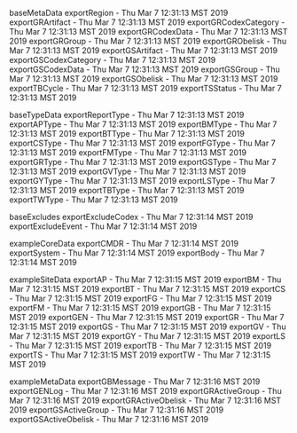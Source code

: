 

baseMetaData
exportRegion - Thu Mar  7 12:31:13 MST 2019
exportGRArtifact - Thu Mar  7 12:31:13 MST 2019
exportGRCodexCategory - Thu Mar  7 12:31:13 MST 2019
exportGRCodexData - Thu Mar  7 12:31:13 MST 2019
exportGRGroup - Thu Mar  7 12:31:13 MST 2019
exportGRObelisk - Thu Mar  7 12:31:13 MST 2019
exportGSArtifact - Thu Mar  7 12:31:13 MST 2019
exportGSCodexCategory - Thu Mar  7 12:31:13 MST 2019
exportGSCodexData - Thu Mar  7 12:31:13 MST 2019
exportGSGroup - Thu Mar  7 12:31:13 MST 2019
exportGSObelisk - Thu Mar  7 12:31:13 MST 2019
exportTBCycle - Thu Mar  7 12:31:13 MST 2019
exportTSStatus - Thu Mar  7 12:31:13 MST 2019

baseTypeData
exportReportType - Thu Mar  7 12:31:13 MST 2019
exportAPType - Thu Mar  7 12:31:13 MST 2019
exportBMType - Thu Mar  7 12:31:13 MST 2019
exportBTType - Thu Mar  7 12:31:13 MST 2019
exportCSType - Thu Mar  7 12:31:13 MST 2019
exportFGType - Thu Mar  7 12:31:13 MST 2019
exportFMType - Thu Mar  7 12:31:13 MST 2019
exportGRType - Thu Mar  7 12:31:13 MST 2019
exportGSType - Thu Mar  7 12:31:13 MST 2019
exportGVType - Thu Mar  7 12:31:13 MST 2019
exportGYType - Thu Mar  7 12:31:13 MST 2019
exportLSType - Thu Mar  7 12:31:13 MST 2019
exportTBType - Thu Mar  7 12:31:13 MST 2019
exportTWType - Thu Mar  7 12:31:13 MST 2019

baseExcludes
exportExcludeCodex - Thu Mar  7 12:31:14 MST 2019
exportExcludeEvent - Thu Mar  7 12:31:14 MST 2019

exampleCoreData
exportCMDR - Thu Mar  7 12:31:14 MST 2019
exportSystem - Thu Mar  7 12:31:14 MST 2019
exportBody - Thu Mar  7 12:31:14 MST 2019

exampleSiteData
exportAP - Thu Mar  7 12:31:15 MST 2019
exportBM - Thu Mar  7 12:31:15 MST 2019
exportBT - Thu Mar  7 12:31:15 MST 2019
exportCS - Thu Mar  7 12:31:15 MST 2019
exportFG - Thu Mar  7 12:31:15 MST 2019
exportFM - Thu Mar  7 12:31:15 MST 2019
exportGB - Thu Mar  7 12:31:15 MST 2019
exportGEN - Thu Mar  7 12:31:15 MST 2019
exportGR - Thu Mar  7 12:31:15 MST 2019
exportGS - Thu Mar  7 12:31:15 MST 2019
exportGV - Thu Mar  7 12:31:15 MST 2019
exportGY - Thu Mar  7 12:31:15 MST 2019
exportLS - Thu Mar  7 12:31:15 MST 2019
exportTB - Thu Mar  7 12:31:15 MST 2019
exportTS - Thu Mar  7 12:31:15 MST 2019
exportTW - Thu Mar  7 12:31:15 MST 2019

exampleMetaData
exportGBMessage - Thu Mar  7 12:31:16 MST 2019
exportGENLog - Thu Mar  7 12:31:16 MST 2019
exportGRActiveGroup - Thu Mar  7 12:31:16 MST 2019
exportGRActiveObelisk - Thu Mar  7 12:31:16 MST 2019
exportGSActiveGroup - Thu Mar  7 12:31:16 MST 2019
exportGSActiveObelisk - Thu Mar  7 12:31:16 MST 2019
